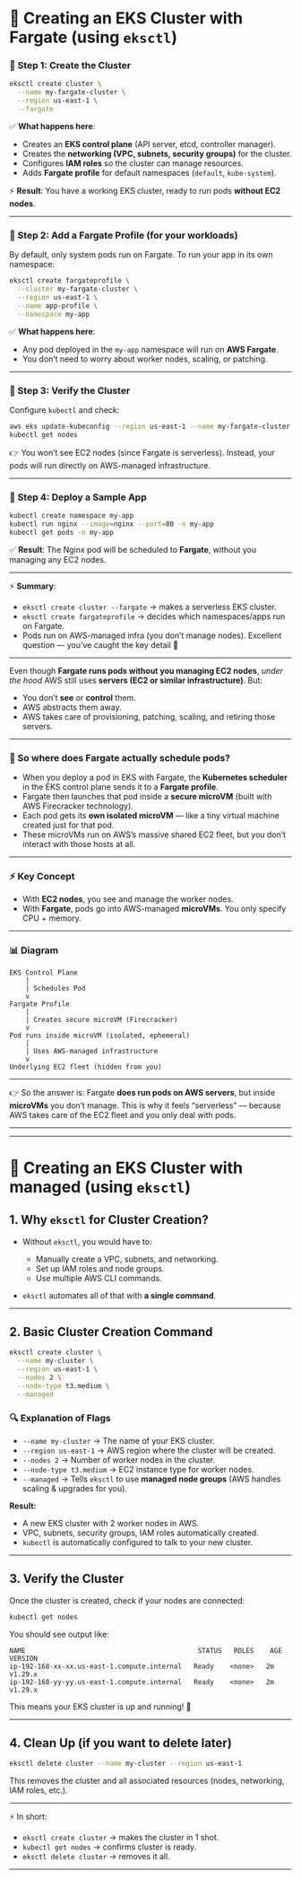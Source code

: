 
# 📘 Creating an EKS Cluster with Fargate (using `eksctl`)

### 🔹 Step 1: Create the Cluster

```bash
eksctl create cluster \
  --name my-fargate-cluster \
  --region us-east-1 \
  --fargate
```

✅ **What happens here**:

* Creates an **EKS control plane** (API server, etcd, controller manager).
* Creates the **networking (VPC, subnets, security groups)** for the cluster.
* Configures **IAM roles** so the cluster can manage resources.
* Adds **Fargate profile** for default namespaces (`default`, `kube-system`).

⚡ **Result**: You have a working EKS cluster, ready to run pods **without EC2 nodes**.

---

### 🔹 Step 2: Add a Fargate Profile (for your workloads)

By default, only system pods run on Fargate. To run your app in its own namespace:

```bash
eksctl create fargateprofile \
  --cluster my-fargate-cluster \
  --region us-east-1 \
  --name app-profile \
  --namespace my-app
```

✅ **What happens here**:

* Any pod deployed in the `my-app` namespace will run on **AWS Fargate**.
* You don’t need to worry about worker nodes, scaling, or patching.

---

### 🔹 Step 3: Verify the Cluster

Configure `kubectl` and check:

```bash
aws eks update-kubeconfig --region us-east-1 --name my-fargate-cluster
kubectl get nodes
```

👉 You won’t see EC2 nodes (since Fargate is serverless). Instead, your pods will run directly on AWS-managed infrastructure.

---

### 🔹 Step 4: Deploy a Sample App

```bash
kubectl create namespace my-app
kubectl run nginx --image=nginx --port=80 -n my-app
kubectl get pods -n my-app
```

✅ **Result**:
The Nginx pod will be scheduled to **Fargate**, without you managing any EC2 nodes.

---

⚡ **Summary**:

* `eksctl create cluster --fargate` → makes a serverless EKS cluster.
* `eksctl create fargateprofile` → decides which namespaces/apps run on Fargate.
* Pods run on AWS-managed infra (you don’t manage nodes).
Excellent question — you’ve caught the key detail 🔑

---

Even though **Fargate runs pods without you managing EC2 nodes**, *under the hood* AWS still uses **servers (EC2 or similar infrastructure)**. But:

* You don’t **see** or **control** them.
* AWS abstracts them away.
* AWS takes care of provisioning, patching, scaling, and retiring those servers.

---

### 🧩 So where does Fargate actually schedule pods?

* When you deploy a pod in EKS with Fargate, the **Kubernetes scheduler** in the EKS control plane sends it to a **Fargate profile**.
* Fargate then launches that pod inside a **secure microVM** (built with AWS Firecracker technology).
* Each pod gets its **own isolated microVM** — like a tiny virtual machine created just for that pod.
* These microVMs run on AWS’s massive shared EC2 fleet, but you don’t interact with those hosts at all.

---

### ⚡ Key Concept

* With **EC2 nodes**, you see and manage the worker nodes.
* With **Fargate**, pods go into AWS-managed **microVMs**. You only specify CPU + memory.

---

### 📊 Diagram

```
EKS Control Plane
    |
    | Schedules Pod
    v
Fargate Profile
    |
    | Creates secure microVM (Firecracker)
    v
Pod runs inside microVM (isolated, ephemeral)
    |
    | Uses AWS-managed infrastructure
    v
Underlying EC2 fleet (hidden from you)
```

---

👉 So the answer is:
Fargate **does run pods on AWS servers**, but inside **microVMs** you don’t manage. This is why it feels “serverless” — because AWS takes care of the EC2 fleet and you only deal with pods.

---
---

# 📘 Creating an EKS Cluster with managed (using `eksctl`)

## 1. Why `eksctl` for Cluster Creation?

* Without `eksctl`, you would have to:

  * Manually create a VPC, subnets, and networking.
  * Set up IAM roles and node groups.
  * Use multiple AWS CLI commands.
* `eksctl` automates all of that with **a single command**.

---

## 2. Basic Cluster Creation Command

```bash
eksctl create cluster \
  --name my-cluster \
  --region us-east-1 \
  --nodes 2 \
  --node-type t3.medium \
  --managed
```

### 🔍 Explanation of Flags

* `--name my-cluster` → The name of your EKS cluster.
* `--region us-east-1` → AWS region where the cluster will be created.
* `--nodes 2` → Number of worker nodes in the cluster.
* `--node-type t3.medium` → EC2 instance type for worker nodes.
* `--managed` → Tells `eksctl` to use **managed node groups** (AWS handles scaling & upgrades for you).

**Result:**

* A new EKS cluster with 2 worker nodes in AWS.
* VPC, subnets, security groups, IAM roles automatically created.
* `kubectl` is automatically configured to talk to your new cluster.

---

## 3. Verify the Cluster

Once the cluster is created, check if your nodes are connected:

```bash
kubectl get nodes
```

You should see output like:

```
NAME                                           STATUS   ROLES    AGE   VERSION
ip-192-168-xx-xx.us-east-1.compute.internal   Ready    <none>   2m    v1.29.x
ip-192-168-yy-yy.us-east-1.compute.internal   Ready    <none>   2m    v1.29.x
```

This means your EKS cluster is up and running! 🎉

---

## 4. Clean Up (if you want to delete later)

```bash
eksctl delete cluster --name my-cluster --region us-east-1
```

This removes the cluster and all associated resources (nodes, networking, IAM roles, etc.).

---

⚡ In short:

* `eksctl create cluster` → makes the cluster in 1 shot.
* `kubectl get nodes` → confirms cluster is ready.
* `eksctl delete cluster` → removes it all.

---

